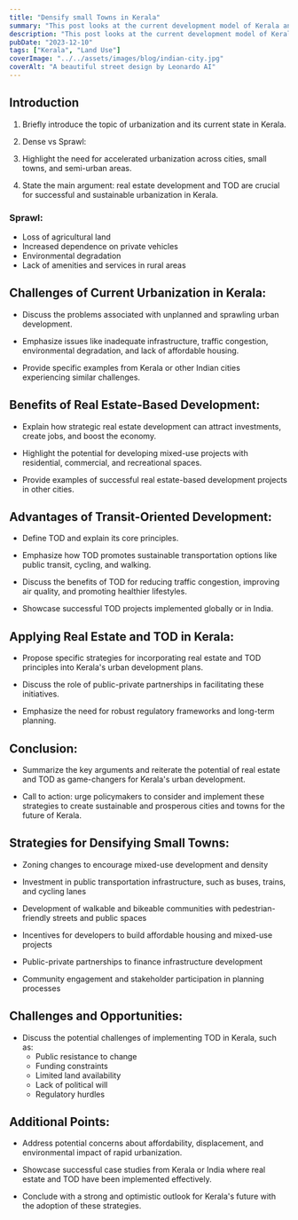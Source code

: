```yaml
---
title: "Densify small Towns in Kerala"
summary: "This post looks at the current development model of Kerala and what it lacks."
description: "This post looks at the current development model of Kerala and what it lacks."
pubDate: "2023-12-10"
tags: ["Kerala", "Land Use"]
coverImage: "../../assets/images/blog/indian-city.jpg"
coverAlt: "A beautiful street design by Leonardo AI"
---
```


## Introduction

1. Briefly introduce the topic of urbanization and its current state in Kerala.

2. Dense vs Sprawl:

3. Highlight the need for accelerated urbanization across cities, small towns, and semi-urban areas.

4. State the main argument: real estate development and TOD are crucial for successful and sustainable urbanization in Kerala.

### Sprawl:

- Loss of agricultural land
- Increased dependence on private vehicles
- Environmental degradation
- Lack of amenities and services in rural areas

## Challenges of Current Urbanization in Kerala:

- Discuss the problems associated with unplanned and sprawling urban development.

- Emphasize issues like inadequate infrastructure, traffic congestion, environmental degradation, and lack of affordable housing.

- Provide specific examples from Kerala or other Indian cities experiencing similar challenges.


## Benefits of Real Estate-Based Development:

- Explain how strategic real estate development can attract investments, create jobs, and boost the economy.

- Highlight the potential for developing mixed-use projects with residential, commercial, and recreational spaces.

- Provide examples of successful real estate-based development projects in other cities.

## Advantages of Transit-Oriented Development:

- Define TOD and explain its core principles.

- Emphasize how TOD promotes sustainable transportation options like public transit, cycling, and walking.

- Discuss the benefits of TOD for reducing traffic congestion, improving air quality, and promoting healthier lifestyles.

- Showcase successful TOD projects implemented globally or in India.

## Applying Real Estate and TOD in Kerala:

- Propose specific strategies for incorporating real estate and TOD principles into Kerala's urban development plans.

- Discuss the role of public-private partnerships in facilitating these initiatives.

- Emphasize the need for robust regulatory frameworks and long-term planning.

## Conclusion:

- Summarize the key arguments and reiterate the potential of real estate and TOD as game-changers for Kerala's urban development.

- Call to action: urge policymakers to consider and implement these strategies to create sustainable and prosperous cities and towns for the future of Kerala.

## Strategies for Densifying Small Towns:

- Zoning changes to encourage mixed-use development and density
- Investment in public transportation infrastructure, such as buses, trains, and cycling lanes

- Development of walkable and bikeable communities with pedestrian-friendly streets and public spaces

- Incentives for developers to build affordable housing and mixed-use projects

- Public-private partnerships to finance infrastructure development

- Community engagement and stakeholder participation in planning processes

## Challenges and Opportunities:

- Discuss the potential challenges of implementing TOD in Kerala, such as:
  - Public resistance to change
  - Funding constraints
  - Limited land availability
  - Lack of political will
  - Regulatory hurdles

## Additional Points:

- Address potential concerns about affordability, displacement, and environmental impact of rapid urbanization.

- Showcase successful case studies from Kerala or India where real estate and TOD have been implemented effectively.

- Conclude with a strong and optimistic outlook for Kerala's future with the adoption of these strategies.
